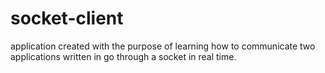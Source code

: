 # socket-client
application created with the purpose of learning how to communicate two applications written in go through a socket in real time.
